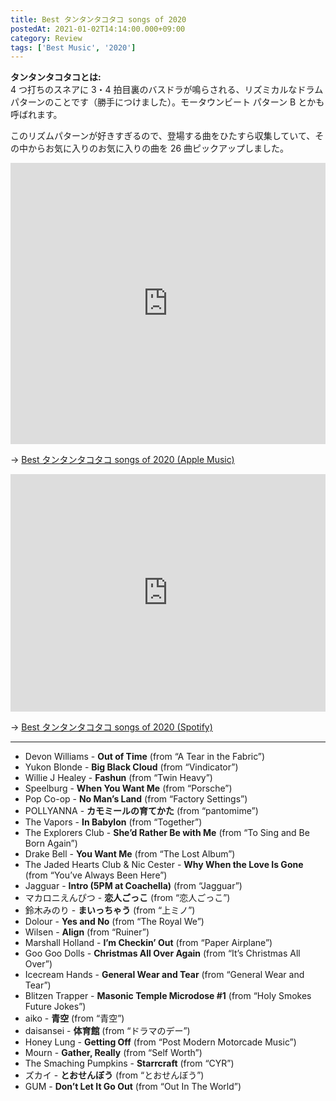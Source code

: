 ```yaml
---
title: Best タンタンタコタコ songs of 2020
postedAt: 2021-01-02T14:14:00.000+09:00
category: Review
tags: ['Best Music', '2020']
---
```


**タンタンタコタコとは:**  
4 つ打ちのスネアに 3・4 拍目裏のバスドラが鳴らされる、リズミカルなドラムパターンのことです（勝手につけました）。モータウンビート パターン B とかも呼ばれます。

このリズムパターンが好きすぎるので、登場する曲をひたすら収集していて、その中からお気に入りのお気に入りの曲を 26 曲ピックアップしました。

<iframe allow="autoplay *; encrypted-media *;" frameborder="0" height="450" style="width:100%;max-width:660px;overflow:hidden;background:transparent;" sandbox="allow-forms allow-popups allow-same-origin allow-scripts allow-storage-access-by-user-activation allow-top-navigation-by-user-activation" src="https://embed.music.apple.com/jp/playlist/best-%E3%82%BF%E3%83%B3%E3%82%BF%E3%83%B3%E3%82%BF%E3%82%B3%E3%82%BF%E3%82%B3-songs-of-2020/pl.u-EdAvgaGIXvGlP3"></iframe>

→ [Best タンタンタコタコ songs of 2020 (Apple Music)](https://music.apple.com/jp/playlist/best-%E3%82%BF%E3%83%B3%E3%82%BF%E3%83%B3%E3%82%BF%E3%82%B3%E3%82%BF%E3%82%B3-songs-of-2020/pl.u-EdAvgaGIXvGlP3)

<iframe src="https://open.spotify.com/embed/playlist/082wyNnI6AWButlIcEyt0b" height="380" frameborder="0" allowtransparency="true" allow="encrypted-media" style="width:100%;max-width:660px;overflow:hidden;"></iframe>

→ [Best タンタンタコタコ songs of 2020 (Spotify)](https://open.spotify.com/playlist/082wyNnI6AWButlIcEyt0b)

---

- Devon Williams - **Out of Time** (from “A Tear in the Fabric”)
- Yukon Blonde - **Big Black Cloud** (from “Vindicator”)
- Willie J Healey - **Fashun** (from “Twin Heavy”)
- Speelburg - **When You Want Me** (from “Porsche”)
- Pop Co-op - **No Man’s Land** (from “Factory Settings”)
- POLLYANNA - **カモミールの育てかた** (from “pantomime”)
- The Vapors - **In Babylon** (from “Together”)
- The Explorers Club - **She’d Rather Be with Me** (from “To Sing and Be Born Again”)
- Drake Bell - **You Want Me** (from “The Lost Album”)
- The Jaded Hearts Club & Nic Cester - **Why When the Love Is Gone** (from “You’ve Always Been Here”)
- Jagguar - **Intro (5PM at Coachella)** (from “Jagguar”)
- マカロニえんぴつ - **恋人ごっこ** (from “恋人ごっこ”)
- 鈴木みのり - **まいっちゃう** (from “上ミノ”)
- Dolour - **Yes and No** (from “The Royal We”)
- Wilsen - **Align** (from “Ruiner”)
- Marshall Holland - **I’m Checkin’ Out** (from “Paper Airplane”)
- Goo Goo Dolls - **Christmas All Over Again** (from “It’s Christmas All Over”)
- Icecream Hands - **General Wear and Tear** (from “General Wear and Tear”)
- Blitzen Trapper - **Masonic Temple Microdose #1** (from “Holy Smokes Future Jokes”)
- aiko - **青空** (from “青空”)
- daisansei - **体育館** (from “ドラマのデー”)
- Honey Lung - **Getting Off** (from “Post Modern Motorcade Music”)
- Mourn - **Gather, Really** (from “Self Worth”)
- The Smaching Pumpkins - **Starrcraft** (from “CYR”)
- ズカイ - **とおせんぼう** (from “とおせんぼう”)
- GUM - **Don’t Let It Go Out** (from “Out In The World”)
